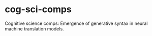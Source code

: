 # cog-sci-comps
Cognitive science comps: Emergence of generative syntax in neural machine translation models.
